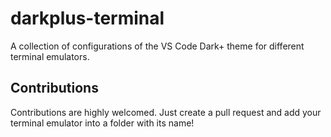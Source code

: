 # darkplus-terminal

A collection of configurations of the VS Code Dark+ theme
for different terminal emulators.


## Contributions

Contributions are highly welcomed.
Just create a pull request and add your terminal emulator into
a folder with its name!
